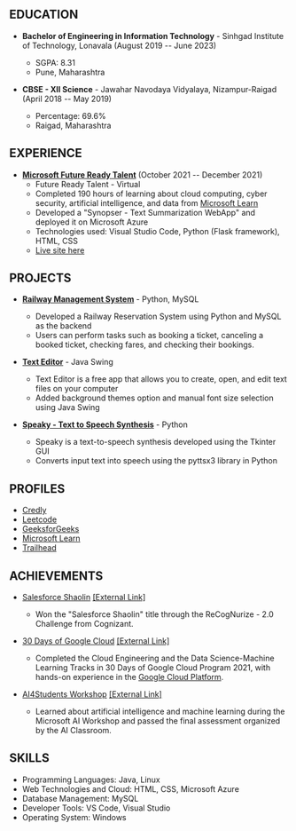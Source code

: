 
## EDUCATION

- **Bachelor of Engineering in Information Technology** - Sinhgad Institute of Technology, Lonavala (August 2019 -- June 2023)
  - SGPA: 8.31
  - Pune, Maharashtra

- **CBSE - XII Science** - Jawahar Navodaya Vidyalaya, Nizampur-Raigad (April 2018 -- May 2019)
  - Percentage: 69.6%
  - Raigad, Maharashtra

## EXPERIENCE

- [**Microsoft Future Ready Talent**](https://drive.google.com/file/d/14p6cRvEo6U6p_R4WfLoSRYM5U1R8H2tV/view?usp=sharing) (October 2021 -- December 2021)
  - Future Ready Talent - Virtual
  - Completed 190 hours of learning about cloud computing, cyber security, artificial intelligence, and data from [Microsoft Learn](https://docs.microsoft.com/en-us/users/sb-4405/collections)
  - Developed a "Synopser - Text Summarization WebApp" and deployed it on Microsoft Azure
  - Technologies used: Visual Studio Code, Python (Flask framework), HTML, CSS
  - [Live site here](https://synopser.azurewebsites.net/)

## PROJECTS

- [**Railway Management System**](https://github.com/Sushant1209/Railway-Management-System) - Python, MySQL
  - Developed a Railway Reservation System using Python and MySQL as the backend
  - Users can perform tasks such as booking a ticket, canceling a booked ticket, checking fares, and checking their bookings.

- [**Text Editor**](https://github.com/Sushant1209/TextEditor) - Java Swing
  - Text Editor is a free app that allows you to create, open, and edit text files on your computer
  - Added background themes option and manual font size selection using Java Swing

- [**Speaky - Text to Speech Synthesis**](https://github.com/Sushant1209/Text_To_Speech) - Python
  - Speaky is a text-to-speech synthesis developed using the Tkinter GUI
  - Converts input text into speech using the pyttsx3 library in Python

## PROFILES

- [Credly](https://www.credly.com/users/sushant-bagul)
- [Leetcode](https://leetcode.com/sush_at_leetcode/)
- [GeeksforGeeks](https://auth.geeksforgeeks.org/user/sush_at_gfg/practice)
- [Microsoft Learn](https://docs.microsoft.com/en-us/users/sb-4405/)
- [Trailhead](https://trailblazer.me/id/sushant-bagul)

## ACHIEVEMENTS

- [Salesforce Shaolin](https://drive.google.com/file/d/1mwXmE6ZlV8f2ksajnxvLgfLsAJ5U3qWn/view) [[External Link]](https://drive.google.com/file/d/1mwXmE6ZlV8f2ksajnxvLgfLsAJ5U3qWn/view)
  - Won the "Salesforce Shaolin" title through the ReCogNurize - 2.0 Challenge from Cognizant.

- [30 Days of Google Cloud](https://drive.google.com/file/d/1TaNQ3DRXE--ydQyLpCo6o8Q42sbuwYsS/view?usp=drivesdk) [[External Link]](https://drive.google.com/file/d/1TaNQ3DRXE--ydQyLpCo6o8Q42sbuwYsS/view?usp=drivesdk)
  - Completed the Cloud Engineering and the Data Science-Machine Learning Tracks in 30 Days of Google Cloud Program 2021, with hands-on experience in the [Google Cloud Platform](https://www.qwiklabs.com/public_profiles/597bf01f-14c5-4ba6-bcf1-6219022e4dda).

- [AI4Students Workshop](https://drive.google.com/file/d/1TUSSnFWZmtUps1j3QbiTc715WEmTXWiG/view?usp=drivesdk) [[External Link]](https://drive.google.com/file/d/1TUSSnFWZmtUps1j3QbiTc715WEmTXWiG/view?usp=drivesdk)
  - Learned about artificial intelligence and machine learning during the Microsoft AI Workshop and passed the final assessment organized by the AI Classroom.

## SKILLS

- Programming Languages: Java, Linux
- Web Technologies and Cloud: HTML, CSS, Microsoft Azure
- Database Management: MySQL
- Developer Tools: VS Code, Visual Studio
- Operating System: Windows


